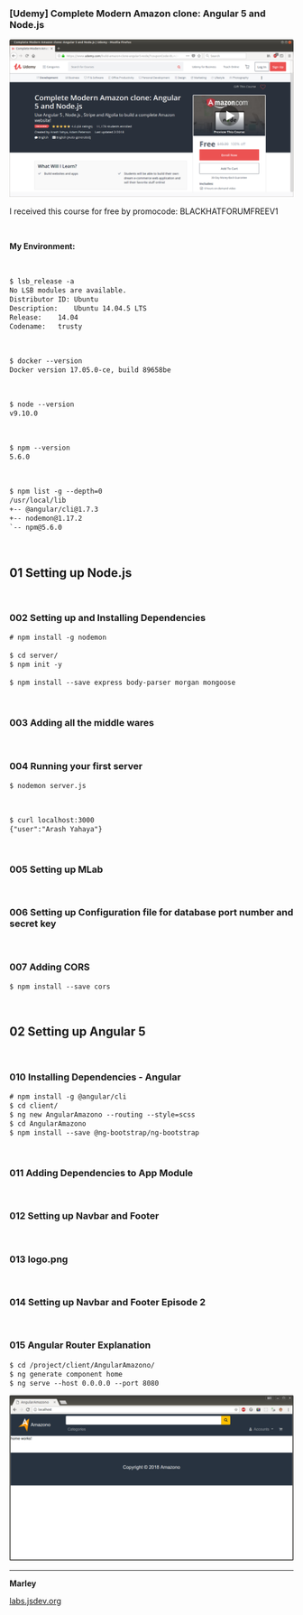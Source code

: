 ### [Udemy] Complete Modern Amazon clone: Angular 5 and Node.js

![Application](/img/00-intro.png?raw=true)

I received this course for free by promocode: BLACKHATFORUMFREEV1

<br/>

**My Environment:**

<br/>

    $ lsb_release -a
    No LSB modules are available.
    Distributor ID:	Ubuntu
    Description:	Ubuntu 14.04.5 LTS
    Release:	14.04
    Codename:	trusty


<br/>

    $ docker --version
    Docker version 17.05.0-ce, build 89658be

<br/>

    $ node --version
    v9.10.0

<br/>

    $ npm --version
    5.6.0
    
<br/>    
    
    $ npm list -g --depth=0
    /usr/local/lib
    +-- @angular/cli@1.7.3
    +-- nodemon@1.17.2
    `-- npm@5.6.0


<br/>

## 01 Setting up Node.js

<br/>

### 002 Setting up and Installing Dependencies

    # npm install -g nodemon
    
    $ cd server/
    $ npm init -y
    
    $ npm install --save express body-parser morgan mongoose 
    
<br/>

### 003 Adding all the middle wares

<br/>

### 004 Running your first server

    $ nodemon server.js
    
<br/>    

    $ curl localhost:3000
    {"user":"Arash Yahaya"}
    
<br/>

### 005 Setting up MLab

<br/>

### 006 Setting up Configuration file for database port number and secret key

<br/>

### 007 Adding CORS

    $ npm install --save cors


<br/>

## 02 Setting up Angular 5

<br/>

### 010 Installing Dependencies - Angular

    # npm install -g @angular/cli
    $ cd client/
    $ ng new AngularAmazono --routing --style=scss
    $ cd AngularAmazono
    $ npm install --save @ng-bootstrap/ng-bootstrap

<br/>

### 011 Adding Dependencies to App Module

<br/>

### 012 Setting up Navbar and Footer

<br/>

### 013 logo.png

<br/>

### 014 Setting up Navbar and Footer Episode 2

<br/>

### 015 Angular Router Explanation


    $ cd /project/client/AngularAmazono/
    $ ng generate component home
    $ ng serve --host 0.0.0.0 --port 8080


![Application](/img/pic-02-01.png?raw=true)    

___

**Marley**

<a href="https://labs.jsdev.org">labs.jsdev.org</a>
